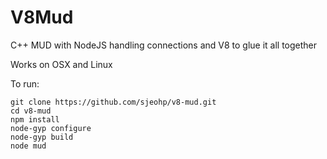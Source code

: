 V8Mud
=====

C++ MUD with NodeJS handling connections and V8 to glue it all together

Works on OSX and Linux

To run:

    git clone https://github.com/sjeohp/v8-mud.git
    cd v8-mud
    npm install
    node-gyp configure
    node-gyp build
    node mud
